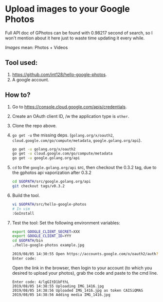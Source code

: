 # Upload images to your Google Photos

Full API doc of GPhotos can be found with 0.98217 second of search, so I won't mention about it here just to waste time updating it every while.

_Images_ mean: Photos + Videos

## Tool used:

1. https://github.com/int128/hello-google-photos.
1. A google account.

## How to?

1. Go to https://console.cloud.google.com/apis/credentials.
1. Create an OAuth client ID, /w the application type is `other`.
1. Clone the repo above.
1. `go get -u` the missing deps. (`golang.org/x/oauth2`, `cloud.google.com/go/compute/metadata`, `google.golang.org/api`).
   ```bash
   go get -u golang.org/x/oauth2
   go get -u cloud.google.com/go/compute/metadata
   go get -u google.golang.org/api
   ```
1. `cd` to the `google.golang.org/api` src, then checkout the 0.3.2 tag, due to the gphotos api vaporization after 0.3.2

   ```bash
   cd $GOPATH/src/google.golang.org/api
   git checkout tags/v0.3.2
   ```

1. Build the tool.

   ```bash
   vi $GOPATH/src/hello-google-photos
   # In vim
   :GoInstall
   ```

1. Test the tool: Set the following environment variables:

   ```bash
   export GOOGLE_CLIENT_SECRET=XXX
   export GOOGLE_CLIENT_ID=YYY
   cd $GOPATH/bin
   ./hello-google-photos example.jpg

   2019/08/05 14:30:55 Open https://accounts.google.com/o/oauth2/auth?client_id=xxx
   Enter code:
   ```

   Open the link in the browser, then login to your account (to which you desired to upload your photos), grab the code and paste to the cmd line.

   ```
   Enter code: 4/lgGItD1bFthL
   2019/08/05 14:38:55 Uploading IMG_1416.jpg
   2019/08/05 14:38:56 Uploaded IMG_1416.jpg as token CAISiQMAS
   2019/08/05 14:38:56 Adding media IMG_1416.jpg
   ```
